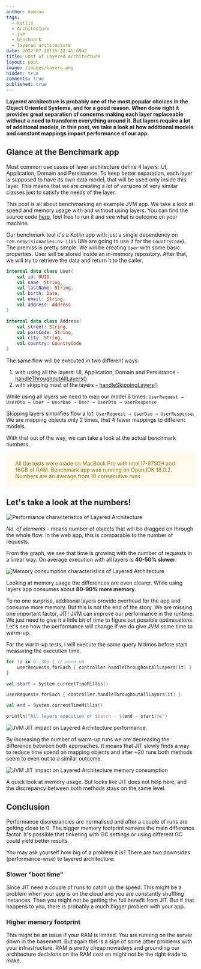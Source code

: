 ```yaml
---
author: damian
tags:
  - kotlin
  - Architecture
  - jvm
  - benchmark
  - layered architecture
date: 2022-07-28T15:22:45.694Z
title: Cost of Layered Architecture
layout: post
image: /images/layers.png
hidden: true
comments: true
published: true
---
```

**Layered architecture is probably one of the most popular choices in the Object Oriented Systems, and for a good reason.
When done right it provides great separation of concerns making each layer replaceable without a need to transform everything around it. 
But layers require a lot of additional models, in this post, we take a look at how additional models and constant mappings impact performance of our app.**

## Glance at the Benchmark app

Most common use cases of layer architecture define 4 layers: UI, Application, Domain and Persistance. To keep better separation, each layer
is supposed to have its own data model, that will be used only inside this layer. This means that we are creating a lot of versions of very similar classes
just to satisfy the needs of the layer.

This post is all about benchmarking an example JVM app. We take a look at speed and memory usage with and without using layers.
You can find the source code [here](https://gitlab.com/garstecki/layers), feel free to run it and see what is outcome on your machine.

Our benchmark tool it's a Kotlin app with just a single dependency on `com.neovisionaries:nv-i18n` (We are going to use it for the
`CountryCode`). The premiss is pretty simple. We will be creating `User` with some basic properties. User will be stored inside an in-memory repository. 
After that, we will try to retrieve the data and return it to the caller.

```kotlin
internal data class User(
    val id: UUID,
    val name: String,
    val lastName: String,
    val birth: Date,
    val email: String,
    val address: Address
)

internal data class Address(
    val street: String,
    val postCode: String,
    val city: String,
    val country: CountryCode
)
```

The same flow will be executed in two different ways:

1. with using all the layers: UI, Application, Domain and Persistance - [handleThroughoutAllLayers()](https://gitlab.com/garstecki/layers/blob/35bd07466f00792d7cbea314b28e1837389b0049/src/main/kotlin/ui/UserController.kt#L11-15)
2. with skipping most of the layers - [handleSkippingLayers()](https://gitlab.com/garstecki/layers/blob/35bd07466f00792d7cbea314b28e1837389b0049/src/main/kotlin/ui/UserController.kt#L19-23)

While using all layers we need to map our model 6 times: `UserRequest → UserDto → User → UserDao → User → UserDto → UserResponse`

Skipping layers simplifies flow a lot: `UserRequest → UserDao → UserResponse`. We are mapping objects only 2 times, that 4 fewer mappings to different models.

With that out of the way, we can take a look at the actual benchmark numbers.

<div style="color: #946c00;background-color: #fffaeb;border-radius: 0.375em;position: relative;padding: 1.25rem 2.5rem 1.25rem 1.5rem;">All the tests were made on MacBook Pro with Intel I7-9750H and 16GB of RAM. Benchmark app was running on OpenJDK 18.0.2. Numbers are an average from 10 consecutive runs.</div>

## Let's take a look at the numbers!

![Performance characteristics of Layered Architecture](/images/1.png "Performance characteristics of Layered Architecture")

*No. of elements* - means number of objects that will be dragged on through the whole flow. In the web app, this is comparable to the number of requests. 

From the graph, we see that time is growing with the number of requests in a linear way. On average execution with all layers is **40-50% slower**.

![Memory consumption characteristics of Layered Architecture](/images/2.png "Memory consumption characteristics of Layered Architecture")

Looking at memory usage the differences are even clearer. While using layers app consumes about **80-90% more memory**.

To no one surprise, additional layers provide overhead for the app and consume more memory. But this is not the end of the story.
We are missing one important factor, JIT! JVM can improve our performance in the runtime.
We just need to give it a little bit of time to figure out possible optimisations. Let's see how the performance will change if we do give
JVM some time to warm-up. 

For the warm-up tests, I will execute the same query N times before start measuring the execution time. 

```kotlin
for (i in 0..30) { // warm-up
    userRequests.forEach { controller.handleThroughoutAllLayers(it) }
}

val start = System.currentTimeMillis()

userRequests.forEach { controller.handleThroughoutAllLayers(it) }

val end = System.currentTimeMillis()

println("All layers execution of $batch - ${end - start}ms")
```

![JVM JIT impact on Layered Architecture performance](/images/3.png "JVM JIT impact on Layered Architecture performance")

By increasing the number of warm-up runs we are decreasing the difference between both approaches. It means that JIT slowly finds a way to
reduce time spend on mapping objects and after ~20 runs both methods seem to even out to a similar outcome.

![JVM JIT impact on Layered Architecture memory consumption](/images/4.png "JVM JIT impact on Layered Architecture memory consumption")

A quick look at memory usage. But looks like JIT does not help here, and the discrepancy between both methods stays on the same level.

## Conclusion

Performance discrepancies are normalised and after a couple of runs are getting close to 0. The bigger memory footprint remains the main difference 
factor. It's possible that tinkering with GC settings or using different GC could yield better results.

You may ask yourself how big of a problem it is? There are two downsides (performance-wise) to layered architecture:

### Slower "boot time"

Since JIT need a couple of runs to catch up the speed. This might be a problem when your app is on the cloud and 
you are constantly shuffling instances. Then you might not be getting the full benefit from JIT. But if that happens to you, there is probably a much bigger problem
with your app.

### Higher memory footprint

This might be an issue if your RAM is limited. You are running on the server down in the basement. But again this is a sign of some other problems
with your infrastructure. RAM is pretty cheap nowadays and grounding our architecture decisions on the RAM cost on might not be the right trade to make.